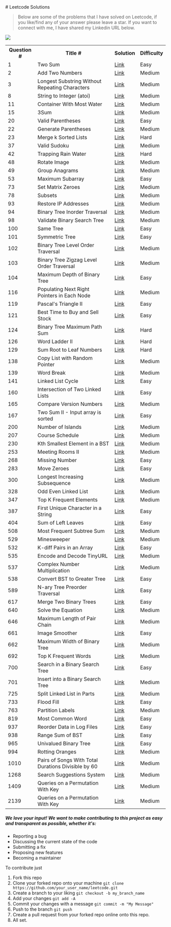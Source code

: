 <meta name="google-site-verification" content="lEe4bH9lpL-1-DQfcB_ODqqWca8Qb-nruyGh8GsgmvU" />
# Leetcode Solutions

> Below are some of the problems that I have solved on Leetcode, if you like/find any of your answer please leave a star.
> If you want to connect with me, I have shared my Linkedin URL below.

  <a href="https://www.linkedin.com/in/karannagi/" style="width:40%;"><img src="https://i.imgur.com/gm16Uwu.png"></a>
<div style="width:100%;">
<table style="width:100%;">
  <tr>
        <th>Question #</th>
        <th>Title #</th>
        <th>Solution</th>
        <th>Difficulty</th>
  </tr>
  <tr>
        <td>1</td>
        <td>Two Sum</td>
        <td><a href="https://github.com/karannagi/leetcode/blob/master/src/com/leetcode/solutions/_1.java">Link</a></td>
        <td>Easy</td>
  </tr>
  <tr>
        <td>2</td>
        <td>Add Two Numbers</td>
        <td><a href="https://github.com/karannagi/leetcode/blob/master/src/com/leetcode/solutions/_2.java">Link</a></td>
        <td>Medium</td>
  </tr>
    <tr>
        <td>3</td>
        <td>Longest Substring Without Repeating Characters</td>
        <td><a href="https://github.com/karannagi/leetcode/blob/master/src/com/leetcode/solutions/_3.java">Link</a></td>
        <td>Medium</td>
  </tr>
      <tr>
        <td>8</td>
        <td>String to Integer (atoi)</td>
        <td><a href="https://github.com/karannagi/leetcode/blob/master/src/com/leetcode/solutions/_8.java">Link</a></td>
        <td>Medium</td>
  </tr>
        <tr>
        <td>11</td>
        <td>Container With Most Water</td>
        <td><a href="https://github.com/karannagi/leetcode/blob/master/src/com/leetcode/solutions/_11.java">Link</a></td>
        <td>Medium</td>
  </tr>
   <tr>
        <td>15</td>
        <td>3Sum</td>
        <td><a href="https://github.com/karannagi/leetcode/blob/master/src/com/leetcode/solutions/_15.java">Link</a></td>
        <td>Medium</td>
  </tr>
    <tr>
        <td>20</td>
        <td>Valid Parentheses</td>
        <td><a href="https://github.com/karannagi/leetcode/blob/master/src/com/leetcode/solutions/_20.java">Link</a></td>
        <td>Easy</td>
  </tr>
  <tr>
        <td>22</td>
        <td>Generate Parentheses</td>
        <td><a href="https://github.com/karannagi/leetcode/blob/master/src/com/leetcode/solutions/_22.java">Link</a></td>
        <td>Medium</td>
  </tr>
     <tr>
        <td>23</td>
        <td>Merge k Sorted Lists</td>
        <td><a href="https://github.com/karannagi/leetcode/blob/master/src/com/leetcode/solutions/_23.java">Link</a></td>
        <td>Hard</td>
  </tr>
       <tr>
        <td>37</td>
        <td>Valid Sudoku</td>
        <td><a href="https://github.com/karannagi/leetcode/blob/master/src/com/leetcode/solutions/_37.java">Link</a></td>
        <td>Medium</td>
  </tr>
  <tr>
        <td>42</td>
        <td>Trapping Rain Water</td>
        <td><a href="https://github.com/karannagi/leetcode/blob/master/src/com/leetcode/solutions/_42.java">Link</a></td>
        <td>Hard</td>
  </tr>
  <tr>
        <td>48</td>
        <td>Rotate Image</td>
        <td><a href="https://github.com/karannagi/leetcode/blob/master/src/com/leetcode/solutions/_48.java">Link</a></td>
        <td>Medium</td>
  </tr>
  <tr>
        <td>49</td>
        <td>Group Anagrams</td>
        <td><a href="https://github.com/karannagi/leetcode/blob/master/src/com/leetcode/solutions/_49.java">Link</a></td>
        <td>Medium</td>
  </tr>
    <tr>
        <td>53</td>
        <td>Maximum Subarray</td>
        <td><a href="https://github.com/karannagi/leetcode/blob/master/src/com/leetcode/solutions/_53.java">Link</a></td>
        <td>Easy</td>
  </tr>
  <tr>
        <td>73</td>
        <td>Set Matrix Zeroes</td>
        <td><a href="https://github.com/karannagi/leetcode/blob/master/src/com/leetcode/solutions/_73.java">Link</a></td>
        <td>Medium</td>
  </tr>
  <tr>
        <td>78</td>
        <td>Subsets</td>
        <td><a href="https://github.com/karannagi/leetcode/blob/master/src/com/leetcode/solutions/_78.java">Link</a></td>
        <td>Medium</td>
  </tr>
     <tr>
        <td>93</td>
        <td>Restore IP Addresses</td>
        <td><a href="https://github.com/karannagi/leetcode/blob/master/src/com/leetcode/solutions/_93.java">Link</a></td>
        <td>Medium</td>
  </tr>
   <tr>
        <td>94</td>
        <td>Binary Tree Inorder Traversal</td>
        <td><a href="https://github.com/karannagi/leetcode/blob/master/src/com/leetcode/solutions/_94.java">Link</a></td>
        <td>Medium</td>
  </tr>
  <tr>
        <td>98</td>
        <td>Validate Binary Search Tree</td>
        <td><a href="https://github.com/karannagi/leetcode/blob/master/src/com/leetcode/solutions/_98.java">Link</a></td>
        <td>Medium</td>
  </tr>
  <tr>
        <td>100</td>
        <td>Same Tree</td>
        <td><a href="https://github.com/karannagi/leetcode/blob/master/src/com/leetcode/solutions/_100.java">Link</a></td>
        <td>Easy</td>
  </tr>
  <tr>
        <td>101</td>
        <td>Symmetric Tree</td>
        <td><a href="https://github.com/karannagi/leetcode/blob/master/src/com/leetcode/solutions/_101.java">Link</a></td>
        <td>Easy</td>
  </tr>
  <tr>
        <td>102</td>
        <td>Binary Tree Level Order Traversal</td>
        <td><a href="https://github.com/karannagi/leetcode/blob/master/src/com/leetcode/solutions/_102.java">Link</a></td>
        <td>Medium</td>
  </tr>
  <tr>
        <td>103</td>
        <td>Binary Tree Zigzag Level Order Traversal</td>
        <td><a href="https://github.com/karannagi/leetcode/blob/master/src/com/leetcode/solutions/_103.java">Link</a></td>
        <td>Medium</td>
  </tr>
  <tr>
        <td>104</td>
        <td>Maximum Depth of Binary Tree</td>
        <td><a href="https://github.com/karannagi/leetcode/blob/master/src/com/leetcode/solutions/_104.java">Link</a></td>
        <td>Easy</td>
  </tr>
 <tr>
        <td>116</td>
        <td>Populating Next Right Pointers in Each Node</td>
        <td><a href="https://github.com/karannagi/leetcode/blob/master/src/com/leetcode/solutions/_116.java">Link</a></td>
        <td>Medium</td>
  </tr>
  <tr>
        <td>119</td>
        <td>Pascal's Triangle II</td>
        <td><a href="https://github.com/karannagi/leetcode/blob/master/src/com/leetcode/solutions/_119.java">Link</a></td>
        <td>Easy</td>
  </tr>
  <tr>
        <td>121</td>
        <td>Best Time to Buy and Sell Stock</td>
        <td><a href="https://github.com/karannagi/leetcode/blob/master/src/com/leetcode/solutions/_121.java">Link</a></td>
        <td>Easy</td>
  </tr>
  <tr>
        <td>124</td>
        <td>Binary Tree Maximum Path Sum</td>
        <td><a href="https://github.com/karannagi/leetcode/blob/master/src/com/leetcode/solutions/_124.java">Link</a></td>
        <td>Hard</td>
  </tr>
  <tr>
        <td>126</td>
        <td>Word Ladder II</td>
        <td><a href="https://github.com/karannagi/leetcode/blob/master/src/com/leetcode/solutions/_126.java">Link</a></td>
        <td>Hard</td>
  </tr>
    <tr>
        <td>129</td>
        <td>Sum Root to Leaf Numbers</td>
        <td><a href="https://github.com/karannagi/leetcode/blob/master/src/com/leetcode/solutions/_129.java">Link</a></td>
        <td>Hard</td>
  </tr>
   <tr>
        <td>138</td>
        <td>Copy List with Random Pointer</td>
        <td><a href="https://github.com/karannagi/leetcode/blob/master/src/com/leetcode/solutions/_138.java">Link</a></td>
        <td>Medium</td>
  </tr>
  <tr>
        <td>139</td>
        <td>Word Break</td>
        <td><a href="https://github.com/karannagi/leetcode/blob/master/src/com/leetcode/solutions/_139.java">Link</a></td>
        <td>Medium</td>
  </tr>
    <tr>
        <td>141</td>
        <td>Linked List Cycle</td>
        <td><a href="https://github.com/karannagi/leetcode/blob/master/src/com/leetcode/solutions/_141.java">Link</a></td>
        <td>Easy</td>
  </tr>
      <tr>
        <td>160</td>
        <td>Intersection of Two Linked Lists</td>
        <td><a href="https://github.com/karannagi/leetcode/blob/master/src/com/leetcode/solutions/_160.java">Link</a></td>
        <td>Easy</td>
  </tr>
      <tr>
        <td>165</td>
        <td>Compare Version Numbers</td>
        <td><a href="https://github.com/karannagi/leetcode/blob/master/src/com/leetcode/solutions/_165.java">Link</a></td>
        <td>Medium</td>
  </tr>
        <tr>
        <td>167</td>
        <td>Two Sum II - Input array is sorted</td>
        <td><a href="https://github.com/karannagi/leetcode/blob/master/src/com/leetcode/solutions/_167.java">Link</a></td>
        <td>Easy</td>
  </tr>
  <tr>
        <td>200</td>
        <td>Number of Islands</td>
        <td><a href="https://github.com/karannagi/leetcode/blob/master/src/com/leetcode/solutions/_200.java">Link</a></td>
        <td>Medium</td>
  </tr>
    <tr>
        <td>207</td>
        <td>Course Schedule</td>
        <td><a href="https://github.com/karannagi/leetcode/blob/master/src/com/leetcode/solutions/_207.java">Link</a></td>
        <td>Medium</td>
  </tr>
      <tr>
        <td>230</td>
        <td>Kth Smallest Element in a BST</td>
        <td><a href="https://github.com/karannagi/leetcode/blob/master/src/com/leetcode/solutions/_230.java">Link</a></td>
        <td>Medium</td>
  </tr>
      <tr>
        <td>253</td>
        <td>Meeting Rooms II</td>
        <td><a href="https://github.com/karannagi/leetcode/blob/master/src/com/leetcode/solutions/_253.java">Link</a></td>
        <td>Medium</td>
  </tr>
      <tr>
        <td>268</td>
        <td>Missing Number</td>
        <td><a href="https://github.com/karannagi/leetcode/blob/master/src/com/leetcode/solutions/_268.java">Link</a></td>
        <td>Easy</td>
  </tr>
  <tr>
        <td>283</td>
        <td>Move Zeroes</td>
        <td><a href="https://github.com/karannagi/leetcode/blob/master/src/com/leetcode/solutions/_283.java">Link</a></td>
        <td>Easy</td>
  </tr>
    <tr>
        <td>300</td>
        <td>Longest Increasing Subsequence</td>
        <td><a href="https://github.com/karannagi/leetcode/blob/master/src/com/leetcode/solutions/_300.java">Link</a></td>
        <td>Medium</td>
  </tr>
  <tr>
        <td>328</td>
        <td>Odd Even Linked List</td>
        <td><a href="https://github.com/karannagi/leetcode/blob/master/src/com/leetcode/solutions/_328.java">Link</a></td>
        <td>Medium</td>
  </tr>
    <tr>
        <td>347</td>
        <td>Top K Frequent Elements</td>
        <td><a href="https://github.com/karannagi/leetcode/blob/master/src/com/leetcode/solutions/_347.java">Link</a></td>
        <td>Medium</td>
  </tr>
      <tr>
        <td>387</td>
        <td>First Unique Character in a String</td>
        <td><a href="https://github.com/karannagi/leetcode/blob/master/src/com/leetcode/solutions/_387.java">Link</a></td>
        <td>Easy</td>
  </tr>
    <tr>
        <td>404</td>
        <td>Sum of Left Leaves</td>
        <td><a href="https://github.com/karannagi/leetcode/blob/master/src/com/leetcode/solutions/_404.java">Link</a></td>
        <td>Easy</td>
  </tr>
  <tr>
        <td>508</td>
        <td>Most Frequent Subtree Sum</td>
        <td><a href="https://github.com/karannagi/leetcode/blob/master/src/com/leetcode/solutions/_508.java">Link</a></td>
        <td>Medium</td>
  </tr>
    <tr>
        <td>529</td>
        <td>Minesweeper</td>
        <td><a href="https://github.com/karannagi/leetcode/blob/master/src/com/leetcode/solutions/_529.java">Link</a></td>
        <td>Medium</td>
  </tr>
  <tr>
        <td>532</td>
        <td>K-diff Pairs in an Array</td>
        <td><a href="https://github.com/karannagi/leetcode/blob/master/src/com/leetcode/solutions/_532.java">Link</a></td>
        <td>Easy</td>
  </tr>
  <tr>
        <td>535</td>
        <td>Encode and Decode TinyURL</td>
        <td><a href="https://github.com/karannagi/leetcode/blob/master/src/com/leetcode/solutions/_535.java">Link</a></td>
        <td>Medium</td>
  </tr>
  <tr>
        <td>537</td>
        <td>Complex Number Multiplication</td>
        <td><a href="https://github.com/karannagi/leetcode/blob/master/src/com/leetcode/solutions/_537.java">Link</a></td>
        <td>Medium</td>
  </tr>
  <tr>
        <td>538</td>
        <td>Convert BST to Greater Tree</td>
        <td><a href="https://github.com/karannagi/leetcode/blob/master/src/com/leetcode/solutions/_538.java">Link</a></td>
        <td>Easy</td>
  </tr>
  <tr>
        <td>589</td>
        <td>N-ary Tree Preorder Traversal</td>
        <td><a href="https://github.com/karannagi/leetcode/blob/master/src/com/leetcode/solutions/_589.java">Link</a></td>
        <td>Easy</td>
  </tr>
  <tr>
        <td>617</td>
        <td>Merge Two Binary Trees</td>
        <td><a href="https://github.com/karannagi/leetcode/blob/master/src/com/leetcode/solutions/_617.java">Link</a></td>
        <td>Easy</td>
  </tr>
  <tr>
        <td>640</td>
        <td>Solve the Equation</td>
        <td><a href="https://github.com/karannagi/leetcode/blob/master/src/com/leetcode/solutions/_640.java">Link</a></td>
        <td>Medium</td>
  </tr>
  <tr>
        <td>646</td>
        <td>Maximum Length of Pair Chain</td>
        <td><a href="https://github.com/karannagi/leetcode/blob/master/src/com/leetcode/solutions/_646.java">Link</a></td>
        <td>Medium</td>
  </tr>
  <tr>
        <td>661</td>
        <td>Image Smoother</td>
        <td><a href="https://github.com/karannagi/leetcode/blob/master/src/com/leetcode/solutions/_661.java">Link</a></td>
        <td>Easy</td>
  </tr>
  <tr>
        <td>662</td>
        <td>Maximum Width of Binary Tree</td>
        <td><a href="https://github.com/karannagi/leetcode/blob/master/src/com/leetcode/solutions/_662.java">Link</a></td>
        <td>Medium</td>
  </tr>
  <tr>
        <td>692</td>
        <td>Top K Frequent Words</td>
        <td><a href="https://github.com/karannagi/leetcode/blob/master/src/com/leetcode/solutions/_692.java">Link</a></td>
        <td>Medium</td>
  </tr>
  <tr>
        <td>700</td>
        <td>Search in a Binary Search Tree</td>
        <td><a href="https://github.com/karannagi/leetcode/blob/master/src/com/leetcode/solutions/_700.java">Link</a></td>
        <td>Easy</td>
  </tr>
  <tr>
        <td>701</td>
        <td>Insert into a Binary Search Tree</td>
        <td><a href="https://github.com/karannagi/leetcode/blob/master/src/com/leetcode/solutions/_701.java">Link</a></td>
        <td>Medium</td>
  </tr>
  <tr>
        <td>725</td>
        <td>Split Linked List in Parts</td>
        <td><a href="https://github.com/karannagi/leetcode/blob/master/src/com/leetcode/solutions/_725.java">Link</a></td>
        <td>Medium</td>
  </tr>
  <tr>
        <td>733</td>
        <td>Flood Fill</td>
        <td><a href="https://github.com/karannagi/leetcode/blob/master/src/com/leetcode/solutions/_733.java">Link</a></td>
        <td>Easy</td>
  </tr>
  <tr>
        <td>763</td>
        <td>Partition Labels</td>
        <td><a href="https://github.com/karannagi/leetcode/blob/master/src/com/leetcode/solutions/_763.java">Link</a></td>
        <td>Medium</td>
  </tr>
    <tr>
        <td>819</td>
        <td>Most Common Word</td>
        <td><a href="https://github.com/karannagi/leetcode/blob/master/src/com/leetcode/solutions/_819.java">Link</a></td>
        <td>Easy</td>
  </tr>
  <tr>
        <td>937</td>
        <td>Reorder Data in Log Files</td>
        <td><a href="https://github.com/karannagi/leetcode/blob/master/src/com/leetcode/solutions/_937.java">Link</a></td>
        <td>Easy</td>
  </tr>
  <tr>
        <td>938</td>
        <td>Range Sum of BST</td>
        <td><a href="https://github.com/karannagi/leetcode/blob/master/src/com/leetcode/solutions/_938.java">Link</a></td>
        <td>Easy</td>
  </tr>
    <tr>
        <td>965</td>
        <td>Univalued Binary Tree</td>
        <td><a href="https://github.com/karannagi/leetcode/blob/master/src/com/leetcode/solutions/_965.java">Link</a></td>
        <td>Easy</td>
  </tr>
  <tr>
        <td>994</td>
        <td>Rotting Oranges</td>
        <td><a href="https://github.com/karannagi/leetcode/blob/master/src/com/leetcode/solutions/_994.java">Link</a></td>
        <td>Medium</td>
  </tr>
  <tr>
        <td>1010</td>
        <td>Pairs of Songs With Total Durations Divisible by 60</td>
        <td><a href="https://github.com/karannagi/leetcode/blob/master/src/com/leetcode/solutions/_1010.java">Link</a></td>
        <td>Medium</td>
  </tr>
  <tr>
        <td>1268</td>
        <td>Search Suggestions System</td>
        <td><a href="https://github.com/karannagi/leetcode/blob/master/src/com/leetcode/solutions/_1268.java">Link</a></td>
        <td>Medium</td>
  </tr>
   <tr>
        <td>1409</td>
        <td>Queries on a Permutation With Key</td>
        <td><a href="https://github.com/karannagi/leetcode/blob/master/src/com/leetcode/solutions/_1409.java">Link</a></td>
        <td>Medium</td>
  </tr>
   <tr>
        <td>2139</td>
        <td>Queries on a Permutation With Key</td>
        <td><a href="https://github.com/karannagi/leetcode/blob/master/src/com/leetcode/solutions/_2139.java">Link</a></td>
        <td>Medium</td>
  </tr>
</table>
  </div>
  
  ##### We love your input! We want to make contributing to this project as easy and transparent as possible, whether it's:

* Reporting a bug
* Discussing the current state of the code
* Submitting a fix
* Proposing new features
* Becoming a maintainer

To contribute just
1. Fork this repo 
2. Clone your forked repo onto your machine `git clone https://github.com/your_user_name/leetcode.git`
3. Create a branch to your liking `git checkout -b my_branch_name`
4. Add your changes `git add -A`
5. Commit your changes with a message `git commit -m "My Message"`
6. Push to the branch `git push`
7. Create a pull request from your forked repo online onto this repo.
8. All set.

